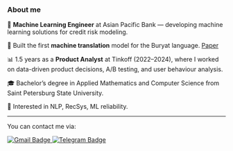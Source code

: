 ### About me

:briefcase: **Machine Learning Engineer** at Asian Pacific Bank — developing machine learning solutions for credit risk modeling.

:robot: Built the first **machine translation** model for the Buryat language. [Paper](https://aclanthology.org/2025.fieldmatters-1.8/)

:bar_chart: 1.5 years as a **Product Analyst** at Tinkoff (2022–2024), where I worked on data-driven product decisions, A/B testing, and user behaviour analysis.  

:mortar_board: Bachelor’s degree in Applied Mathematics and Computer Science from Saint Petersburg State University.

:green_book: Interested in NLP, RecSys, ML reliability.

---







You can contact me via:

<div id="badges">
  <a href="mailto:abidueva.sarana02@gmail.com">
    <img src="https://img.shields.io/badge/Gmail-red?logo=Gmail&logoColor=white&style=for-the-badge" alt="Gmail Badge"/>
  </a>
  <a href="https://t.me/sarana_a">
    <img src="https://img.shields.io/badge/Telegram-blue?logo=Telegram&logoColor=blue&style=for-the-badge" alt="Telegram Badge"/>
  </a>
</div>

<!--
**SaranaAbidueva/SaranaAbidueva** is a ✨ _special_ ✨ repository because its `README.md` (this file) appears on your GitHub profile.

Here are some ideas to get you started:

- 🔭 I’m currently working on ...
- 🌱 I’m currently learning ...
- 👯 I’m looking to collaborate on ...
- 🤔 I’m looking for help with ...
- 💬 Ask me about ...
- 📫 How to reach me: ...
- 😄 Pronouns: ...
- ⚡ Fun fact: ...
-->
